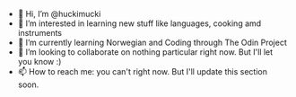 - 👋 Hi, I’m @huckimucki
- 👀 I’m interested in learning new stuff like languages, cooking amd instruments
- 🌱 I’m currently learning Norwegian and Coding through The Odin Project
- 💞️ I’m looking to collaborate on nothing particular right now. But I'll let you know :)
- 📫 How to reach me: you can't right now. But I'll update this section soon.

<!---
huckimucki/huckimucki is a ✨ special ✨ repository because its `README.md` (this file) appears on your GitHub profile.
You can click the Preview link to take a look at your changes.
--->
